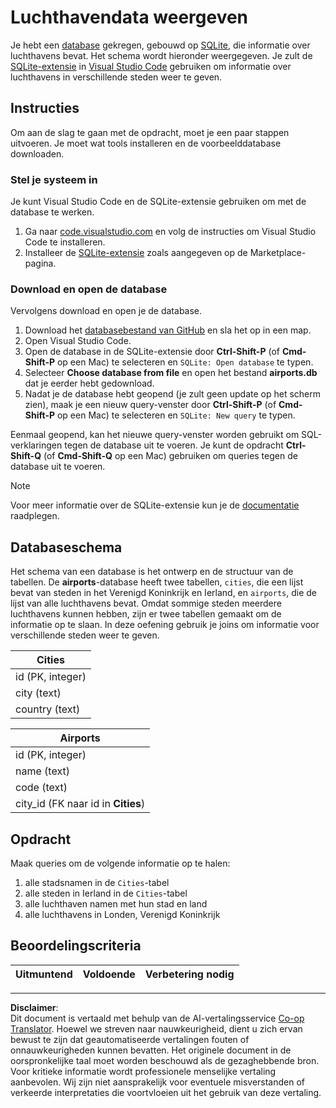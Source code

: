 <!--
CO_OP_TRANSLATOR_METADATA:
{
  "original_hash": "25b37acdfb2452917c1aa2e2ca44317a",
  "translation_date": "2025-10-24T09:56:33+00:00",
  "source_file": "2-Working-With-Data/05-relational-databases/assignment.md",
  "language_code": "nl"
}
-->
# Luchthavendata weergeven

Je hebt een [database](https://raw.githubusercontent.com/Microsoft/Data-Science-For-Beginners/main/2-Working-With-Data/05-relational-databases/airports.db) gekregen, gebouwd op [SQLite](https://sqlite.org/index.html), die informatie over luchthavens bevat. Het schema wordt hieronder weergegeven. Je zult de [SQLite-extensie](https://marketplace.visualstudio.com/items?itemName=alexcvzz.vscode-sqlite&WT.mc_id=academic-77958-bethanycheum) in [Visual Studio Code](https://code.visualstudio.com?WT.mc_id=academic-77958-bethanycheum) gebruiken om informatie over luchthavens in verschillende steden weer te geven.

## Instructies

Om aan de slag te gaan met de opdracht, moet je een paar stappen uitvoeren. Je moet wat tools installeren en de voorbeelddatabase downloaden.

### Stel je systeem in

Je kunt Visual Studio Code en de SQLite-extensie gebruiken om met de database te werken.

1. Ga naar [code.visualstudio.com](https://code.visualstudio.com?WT.mc_id=academic-77958-bethanycheum) en volg de instructies om Visual Studio Code te installeren.
1. Installeer de [SQLite-extensie](https://marketplace.visualstudio.com/items?itemName=alexcvzz.vscode-sqlite&WT.mc_id=academic-77958-bethanycheum) zoals aangegeven op de Marketplace-pagina.

### Download en open de database

Vervolgens download en open je de database.

1. Download het [databasebestand van GitHub](https://raw.githubusercontent.com/Microsoft/Data-Science-For-Beginners/main/2-Working-With-Data/05-relational-databases/airports.db) en sla het op in een map.
1. Open Visual Studio Code.
1. Open de database in de SQLite-extensie door **Ctrl-Shift-P** (of **Cmd-Shift-P** op een Mac) te selecteren en `SQLite: Open database` te typen.
1. Selecteer **Choose database from file** en open het bestand **airports.db** dat je eerder hebt gedownload.
1. Nadat je de database hebt geopend (je zult geen update op het scherm zien), maak je een nieuw query-venster door **Ctrl-Shift-P** (of **Cmd-Shift-P** op een Mac) te selecteren en `SQLite: New query` te typen.

Eenmaal geopend, kan het nieuwe query-venster worden gebruikt om SQL-verklaringen tegen de database uit te voeren. Je kunt de opdracht **Ctrl-Shift-Q** (of **Cmd-Shift-Q** op een Mac) gebruiken om queries tegen de database uit te voeren.

> [!NOTE] 
> Voor meer informatie over de SQLite-extensie kun je de [documentatie](https://marketplace.visualstudio.com/items?itemName=alexcvzz.vscode-sqlite&WT.mc_id=academic-77958-bethanycheum) raadplegen.

## Databaseschema

Het schema van een database is het ontwerp en de structuur van de tabellen. De **airports**-database heeft twee tabellen, `cities`, die een lijst bevat van steden in het Verenigd Koninkrijk en Ierland, en `airports`, die de lijst van alle luchthavens bevat. Omdat sommige steden meerdere luchthavens kunnen hebben, zijn er twee tabellen gemaakt om de informatie op te slaan. In deze oefening gebruik je joins om informatie voor verschillende steden weer te geven.

| Cities           |
| ---------------- |
| id (PK, integer) |
| city (text)      |
| country (text)   |

| Airports                         |
| -------------------------------- |
| id (PK, integer)                 |
| name (text)                      |
| code (text)                      |
| city_id (FK naar id in **Cities**) |

## Opdracht

Maak queries om de volgende informatie op te halen:

1. alle stadsnamen in de `Cities`-tabel
1. alle steden in Ierland in de `Cities`-tabel
1. alle luchthaven namen met hun stad en land
1. alle luchthavens in Londen, Verenigd Koninkrijk

## Beoordelingscriteria

| Uitmuntend | Voldoende | Verbetering nodig |
| --------- | -------- | ----------------- |

---

**Disclaimer**:  
Dit document is vertaald met behulp van de AI-vertalingsservice [Co-op Translator](https://github.com/Azure/co-op-translator). Hoewel we streven naar nauwkeurigheid, dient u zich ervan bewust te zijn dat geautomatiseerde vertalingen fouten of onnauwkeurigheden kunnen bevatten. Het originele document in de oorspronkelijke taal moet worden beschouwd als de gezaghebbende bron. Voor kritieke informatie wordt professionele menselijke vertaling aanbevolen. Wij zijn niet aansprakelijk voor eventuele misverstanden of verkeerde interpretaties die voortvloeien uit het gebruik van deze vertaling.